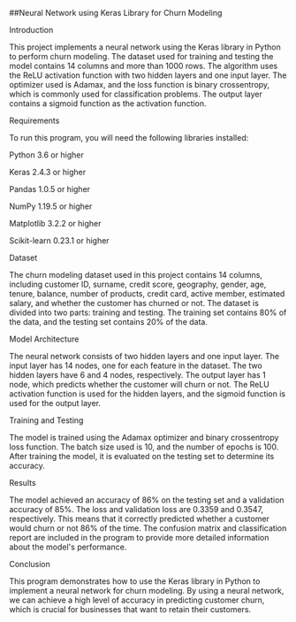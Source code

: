##Neural Network using Keras Library for Churn Modeling


Introduction

This project implements a neural network using the Keras library in Python to perform churn modeling. The dataset used for training and testing the model contains 14 columns and more than 1000 rows. The algorithm uses the ReLU activation function with two hidden layers and one input layer. The optimizer used is Adamax, and the loss function is binary crossentropy, which is commonly used for classification problems. The output layer contains a sigmoid function as the activation function.

Requirements

To run this program, you will need the following libraries installed:

Python 3.6 or higher

Keras 2.4.3 or higher

Pandas 1.0.5 or higher

NumPy 1.19.5 or higher

Matplotlib 3.2.2 or higher

Scikit-learn 0.23.1 or higher


Dataset

The churn modeling dataset used in this project contains 14 columns, including customer ID, surname, credit score, geography, gender, age, tenure, balance, number of products, credit card, active member, estimated salary, and whether the customer has churned or not. The dataset is divided into two parts: training and testing. The training set contains 80% of the data, and the testing set contains 20% of the data.


Model Architecture

The neural network consists of two hidden layers and one input layer. The input layer has 14 nodes, one for each feature in the dataset. The two hidden layers have 6 and 4 nodes, respectively. The output layer has 1 node, which predicts whether the customer will churn or not. The ReLU activation function is used for the hidden layers, and the sigmoid function is used for the output layer.


Training and Testing

The model is trained using the Adamax optimizer and binary crossentropy loss function. The batch size used is 10, and the number of epochs is 100. After training the model, it is evaluated on the testing set to determine its accuracy.


Results

The model achieved an accuracy of 86% on the testing set and a validation accuracy of 85%. The loss and validation loss are 0.3359 and 0.3547, respectively. This means that it correctly predicted whether a customer would churn or not 86% of the time. The confusion matrix and classification report are included in the program to provide more detailed information about the model's performance.

Conclusion

This program demonstrates how to use the Keras library in Python to implement a neural network for churn modeling. By using a neural network, we can achieve a high level of accuracy in predicting customer churn, which is crucial for businesses that want to retain their customers.





